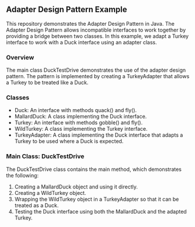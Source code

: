 ## Adapter Design Pattern Example

This repository demonstrates the Adapter Design Pattern in Java. The Adapter Design Pattern allows incompatible interfaces to work together by providing a bridge between two classes. In this example, we adapt a Turkey interface to work with a Duck interface using an adapter class.

### Overview

The main class DuckTestDrive demonstrates the use of the adapter design pattern. The pattern is implemented by creating a TurkeyAdapter that allows a Turkey to be treated like a Duck.

### Classes

+ Duck: An interface with methods quack() and fly().
+ MallardDuck: A class implementing the Duck interface.
+ Turkey: An interface with methods gobble() and fly().
+ WildTurkey: A class implementing the Turkey interface.
+ TurkeyAdapter: A class implementing the Duck interface that adapts a Turkey to be used where a Duck is expected.

### Main Class: DuckTestDrive

The DuckTestDrive class contains the main method, which demonstrates the following:

1. Creating a MallardDuck object and using it directly.
2. Creating a WildTurkey object.
3. Wrapping the WildTurkey object in a TurkeyAdapter so that it can be treated as a Duck.
4. Testing the Duck interface using both the MallardDuck and the adapted Turkey.
